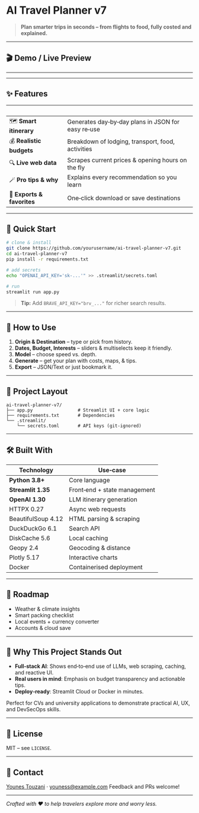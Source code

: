 # AI Travel Planner v7

> **Plan smarter trips in seconds – from flights to food, fully costed and explained.**

---

## 🎬 Demo / Live Preview

---

---

## ✨ Features

|                            |                                                    |
| -------------------------- | -------------------------------------------------- |
| 🗺️ **Smart itinerary**    | Generates day‑by‑day plans in JSON for easy re‑use |
| 💰 **Realistic budgets**   | Breakdown of lodging, transport, food, activities  |
| 🔍 **Live web data**       | Scrapes current prices & opening hours on the fly  |
| 🪄 **Pro tips & why**      | Explains every recommendation so you learn         |
| 🚀 **Exports & favorites** | One‑click download or save destinations            |

---

## 🚀 Quick Start

```bash
# clone & install
git clone https://github.com/yourusername/ai-travel-planner-v7.git
cd ai-travel-planner-v7
pip install -r requirements.txt

# add secrets
echo "OPENAI_API_KEY='sk-...'" >> .streamlit/secrets.toml

# run
streamlit run app.py
```

> **Tip:** Add `BRAVE_API_KEY="brv_..."` for richer search results.

---

## 🧭 How to Use

1. **Origin & Destination** – type or pick from history.
2. **Dates, Budget, Interests** – sliders & multiselects keep it friendly.
3. **Model** – choose speed vs. depth.
4. **Generate** – get your plan with costs, maps, & tips.
5. **Export** – JSON/Text or just bookmark it.

---

## 📂 Project Layout

```
ai-travel-planner-v7/
├── app.py                 # Streamlit UI + core logic
├── requirements.txt       # Dependencies
└── .streamlit/
    └── secrets.toml       # API keys (git-ignored)
```

---

## 🛠️ Built With

| Technology         | Use‑case                     |
| ------------------ | ---------------------------- |
| **Python 3.8+**    | Core language                |
| **Streamlit 1.35** | Front‑end + state management |
| **OpenAI 1.30**    | LLM itinerary generation     |
| HTTPX 0.27         | Async web requests           |
| BeautifulSoup 4.12 | HTML parsing & scraping      |
| DuckDuckGo 6.1     | Search API                   |
| DiskCache 5.6      | Local caching                |
| Geopy 2.4          | Geocoding & distance         |
| Plotly 5.17        | Interactive charts           |
| Docker             | Containerised deployment     |

---

## 🌱 Roadmap

* Weather & climate insights
* Smart packing checklist
* Local events + currency converter
* Accounts & cloud save

---

## 📌 Why This Project Stands Out

* **Full‑stack AI**: Shows end‑to‑end use of LLMs, web scraping, caching, and reactive UI.
* **Real users in mind**: Emphasis on budget transparency and actionable tips.
* **Deploy‑ready**: Streamlit Cloud or Docker in minutes.

Perfect for CVs and university applications to demonstrate practical AI, UX, and DevSecOps skills.

---

## 📜 License

MIT – see `LICENSE`.

---

## 🤝 Contact

[Younes Touzani](https://linkedin.com/in/younes-touzani) · [youness@example.com](mailto:youness@example.com)
Feedback and PRs welcome!

---

*Crafted with ❤️ to help travelers explore more and worry less.*
